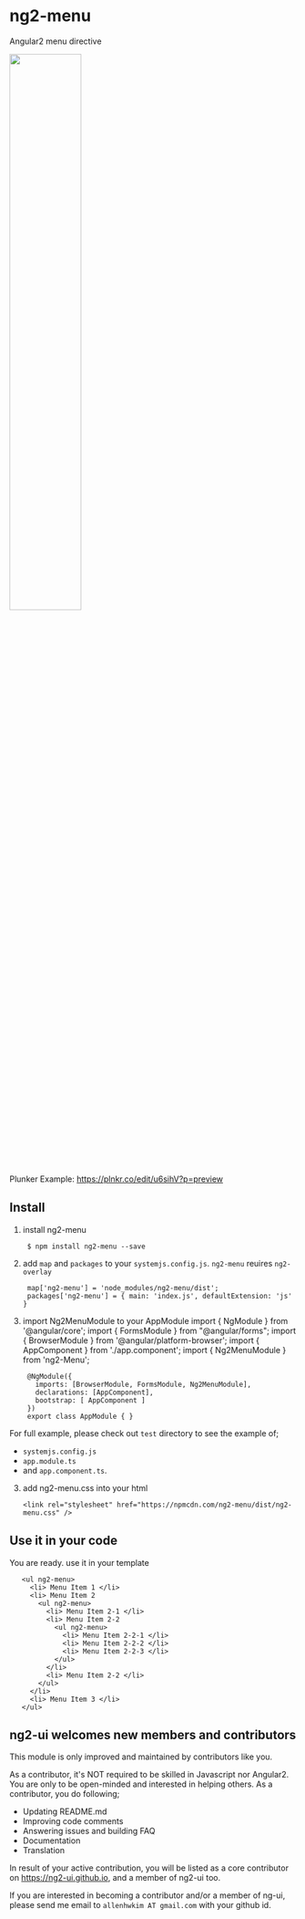 # ng2-menu
Angular2 menu directive

<a href="https://ng2-ui.github.io/#/menu">
  <img src="http://i.imgur.com/w6yJBua.png" width="50% border="1" />
</a>

Plunker Example: https://plnkr.co/edit/u6sihV?p=preview

## Install

1. install ng2-menu

        $ npm install ng2-menu --save

2. add `map` and `packages` to your `systemjs.config.js`. `ng2-menu` reuires `ng2-overlay`

        map['ng2-menu'] = 'node_modules/ng2-menu/dist';
        packages['ng2-menu'] = { main: 'index.js', defaultExtension: 'js' }

3. import Ng2MenuModule to your AppModule
        import { NgModule } from '@angular/core';
        import { FormsModule } from "@angular/forms";
        import { BrowserModule  } from '@angular/platform-browser';
        import { AppComponent } from './app.component';
        import { Ng2MenuModule } from 'ng2-Menu';
        
        @NgModule({
          imports: [BrowserModule, FormsModule, Ng2MenuModule],
          declarations: [AppComponent],
          bootstrap: [ AppComponent ]
        })
        export class AppModule { }

For full example, please check out `test` directory to see the example of;

  - `systemjs.config.js`
  - `app.module.ts`
  -  and `app.component.ts`.

3.  add ng2-menu.css into your html

        <link rel="stylesheet" href="https://npmcdn.com/ng2-menu/dist/ng2-menu.css" />

## Use it in your code
 You are ready. use it in your template

       <ul ng2-menu>
         <li> Menu Item 1 </li>
         <li> Menu Item 2
           <ul ng2-menu>
             <li> Menu Item 2-1 </li>
             <li> Menu Item 2-2 
               <ul ng2-menu>
                 <li> Menu Item 2-2-1 </li>
                 <li> Menu Item 2-2-2 </li>
                 <li> Menu Item 2-2-3 </li>
               </ul>
             </li>
             <li> Menu Item 2-2 </li>
           </ul>
         </li>
         <li> Menu Item 3 </li>
       </ul>

## **ng2-ui** welcomes new members and contributors

This module is only improved and maintained by contributors like you.

As a contributor, it's NOT required to be skilled in Javascript nor Angular2. 
You are only to be open-minded and interested in helping others.
As a contributor, you do following;

  * Updating README.md
  * Improving code comments
  * Answering issues and building FAQ
  * Documentation
  * Translation

In result of your active contribution, you will be listed as a core contributor
on https://ng2-ui.github.io, and a member of ng2-ui too.

If you are interested in becoming a contributor and/or a member of ng-ui,
please send me email to `allenhwkim AT gmail.com` with your github id. 

